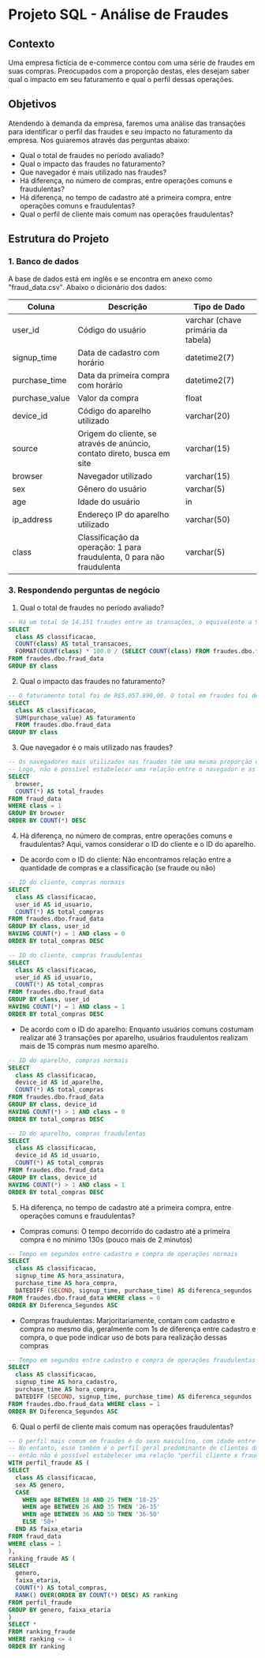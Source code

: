 # Projeto SQL - Análise de Fraudes

## Contexto
Uma empresa fictícia de e-commerce contou com uma série de fraudes em suas compras. Preocupados com a proporção destas, eles desejam saber qual o impacto em seu faturamento e qual o perfil dessas operações.

## Objetivos
Atendendo à demanda da empresa, faremos uma análise das transações para identificar o perfil das fraudes e seu impacto no faturamento da empresa. Nos guiaremos através das perguntas abaixo:

* Qual o total de fraudes no período avaliado?
* Qual o impacto das fraudes no faturamento?
* Que navegador é mais utilizado nas fraudes?
* Há diferença, no número de compras, entre operações comuns e fraudulentas?
* Há diferença, no tempo de cadastro até a primeira compra, entre operações comuns e fraudulentas?
* Qual o perfil de cliente mais comum nas operações fraudulentas?

## Estrutura do Projeto
### 1. Banco de dados
A base de dados está em inglês e se encontra em anexo como "fraud_data.csv". Abaixo o dicionário dos dados:

| Coluna | Descrição | Tipo de Dado |
|----------|----------|----------|
| user_id | Código do usuário | varchar (chave primária da tabela)  |
| signup_time | Data de cadastro com horário | datetime2(7)  |
| purchase_time | Data da primeira compra com horário | datetime2(7) |
| purchase_value | Valor da compra | float |
| device_id | Código do aparelho utilizado | varchar(20) |
| source | Origem do cliente, se através de anúncio, contato direto, busca em site | varchar(15) |
| browser | Navegador utilizado | varchar(15)  |
| sex | Gênero do usuário | varchar(5) |
| age | Idade do usuário | in  |
| ip_address | Endereço IP do aparelho utilizado | varchar(50) |
| class | Classificação da operação: 1 para fraudulenta, 0 para não fraudulenta | varchar(5) |

### 3. Respondendo perguntas de negócio
1.  Qual o total de fraudes no período avaliado?
  ```sql
-- Há um total de 14.151 fraudes entre as transações, o equivalente a 9.36% do total
SELECT
	class AS classificacao,
	COUNT(class) AS total_transacoes,
	FORMAT(COUNT(class) * 100.0 / (SELECT COUNT(class) FROM fraudes.dbo.fraud_data), 'N2') AS porcentagem
FROM fraudes.dbo.fraud_data
GROUP BY class
```
2.  Qual o impacto das fraudes no faturamento?
  ```sql
-- O faturamento total foi de R$5.057.890,00. O total em fraudes foi de R$523.488,00, pouco mais de 10% do total
SELECT
	class AS classificacao,
	SUM(purchase_value) AS faturamento
	FROM fraudes.dbo.fraud_data
GROUP BY class
```
3. Que navegador é o mais utilizado nas fraudes?
  ```sql
-- Os navegadores mais utilizados nas fraudes têm uma mesma proporção dos utilizados nas operações comuns
-- Logo, não é possível estabelecer uma relação entre o navegador e as atividades fraudulentas
SELECT
	browser,
	COUNT(*) AS total_fraudes
FROM fraud_data
WHERE class = 1
GROUP BY browser
ORDER BY COUNT(*) DESC
```
4. Há diferença, no número de compras, entre operações comuns e fraudulentas? Aqui, vamos considerar o ID do cliente e o ID do aparelho.
 * De acordo com o ID do cliente: Não encontramos relação entre a quantidade de compras e a classificação (se fraude ou não)
  ```sql
-- ID do cliente, compras normais
SELECT
	class AS classificacao,
	user_id AS id_usuario,
	COUNT(*) AS total_compras
FROM fraudes.dbo.fraud_data
GROUP BY class, user_id
HAVING COUNT(*) = 1 AND class = 0
ORDER BY total_compras DESC
```
  ```sql
-- ID do cliente, compras fraudulentas
SELECT
	class AS classificacao,
	user_id AS id_usuario,
	COUNT(*) AS total_compras
FROM fraudes.dbo.fraud_data
GROUP BY class, user_id
HAVING COUNT(*) = 1 AND class = 1
ORDER BY total_compras DESC
```
  * De acordo com o ID do aparelho: Enquanto usuários comuns costumam realizar até 3 transações por aparelho, usuários fraudulentos realizam mais de 15 compras num mesmo aparelho.
  ```sql
-- ID do aparelho, compras normais
SELECT
	class AS classificacao,
	device_id AS id_aparelho,
	COUNT(*) AS total_compras
FROM fraudes.dbo.fraud_data
GROUP BY class, device_id
HAVING COUNT(*) > 1 AND class = 0
ORDER BY total_compras DESC
```
  ```sql
-- ID do aparelho, compras fraudulentas
SELECT
	class AS classificacao,
	device_id AS id_usuario,
	COUNT(*) AS total_compras
FROM fraudes.dbo.fraud_data
GROUP BY class, device_id
HAVING COUNT(*) > 1 AND class = 1
ORDER BY total_compras DESC
```

5. Há diferença, no tempo de cadastro até a primeira compra, entre operações comuns e fraudulentas?
 * Compras comuns: O tempo decorrido do cadastro até a primeira compra é no mínimo 130s (pouco mais de 2 minutos)
  ```sql
-- Tempo em segundos entre cadastro e compra de operações normais
SELECT
	class AS classificacao,
	signup_time AS hora_assinatura,
	purchase_time AS hora_compra,
	DATEDIFF (SECOND, signup_time, purchase_time) AS diferenca_segundos
FROM fraudes.dbo.fraud_data WHERE class = 0
ORDER BY Diferenca_Segundos ASC
```

 * Compras fraudulentas: Marjoritariamente, contam com cadastro e compra no mesmo dia, geralmente com 1s de diferença entre cadastro e compra,
   o que pode indicar uso de bots para realização dessas compras
  ```sql
-- Tempo em segundos entre cadastro e compra de operações fraudulentas
SELECT
	class AS classificacao,
	signup_time AS hora_cadastro,
	purchase_time AS hora_compra,
	DATEDIFF (SECOND, signup_time, purchase_time) AS diferenca_segundos
FROM fraudes.dbo.fraud_data WHERE class = 1
ORDER BY Diferenca_Segundos ASC
```

6. Qual o perfil de cliente mais comum nas operações fraudulentas?
  ```sql
-- O perfil mais comum em fraudes é do sexo masculino, com idade entre 26-35 anos.
-- No entanto, esse também é o perfil geral predominante de clientes da empresa,
-- então não é possível estabelecer uma relação "perfil cliente x fraude"
WITH perfil_fraude AS (
  SELECT
    class AS classificacao,
    sex AS genero,
    CASE
      WHEN age BETWEEN 18 AND 25 THEN '18-25'
      WHEN age BETWEEN 26 AND 35 THEN '26-35'
      WHEN age BETWEEN 36 AND 50 THEN '36-50'
      ELSE '50+'
    END AS faixa_etaria
  FROM fraud_data
  WHERE class = 1
),
ranking_fraude AS (
  SELECT
    genero,
    faixa_etaria,
    COUNT(*) AS total_compras,
    RANK() OVER(ORDER BY COUNT(*) DESC) AS ranking
  FROM perfil_fraude
  GROUP BY genero, faixa_etaria
)
SELECT *
FROM ranking_fraude
WHERE ranking <= 4
ORDER BY ranking
```
